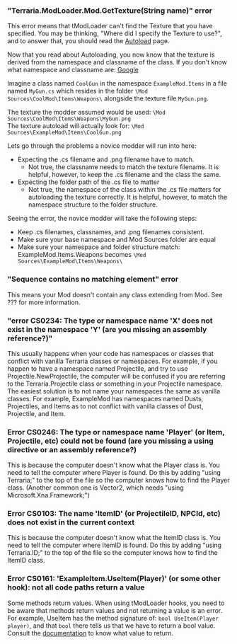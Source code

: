 ### "Terraria.ModLoader.Mod.GetTexture(String name)" error
This error means that tModLoader can't find the Texture that you have specified. You may be thinking, "Where did I specify the Texture to use?", and to answer that, you should read the [Autoload]() page.  

Now that you read about Autoloading, you now know that the texture is derived from the namespace and classname of the class. If you don't know what namespace and classname are: [Google](http://www.google.com)

Imagine a class named `CoolGun` in the namespace `ExampleMod.Items` in a file named `MyGun.cs` which resides in the folder `\Mod Sources\CoolMod\Items\Weapons\` alongside the texture file `MyGun.png`.

The texture the modder assumed would be used: `\Mod Sources\CoolMod\Items\Weapons\MyGun.png`  
The texture autoload will actually look for: `\Mod Sources\ExampleMod\Items\CoolGun.png`  

Lets go through the problems a novice modder will run into here:
- Expecting the .cs filename and .png filename have to match.
  - Not true, the classname needs to match the texture filename. It is helpful, however, to keep the .cs filename and the class the same.
- Expecting the folder path of the .cs file to matter
  - Not true, the namespace of the class within the .cs file matters for autoloading the texture correctly. It is helpful, however, to match the namespace structure to the folder structure.

Seeing the error, the novice modder will take the following steps:
- Keep .cs filenames, classnames, and .png filenames consistent. 
- Make sure your base namespace and Mod Sources folder are equal
- Make sure your namespace and folder structure match: ExampleMod.Items.Weapons becomes `\Mod Sources\ExampleMod\Items\Weapons\`

### "Sequence contains no matching element" error
This means your Mod doesn't contain any class extending from Mod. See ??? for more information.

### "error CS0234: The type or namespace name 'X' does not exist in the namespace 'Y' (are you missing an assembly reference?)"

This usually happens when your code has namespaces or classes that conflict with vanilla Terraria classes or namespaces. For example, if you happen to have a namespace named Projectile, and try to use Projectile.NewProjectile, the computer will be confused if you are referring to the Terraria.Projectile class or something in your Projectile namespace. The easiest solution is to not name your namespaces the same as vanilla classes. For example, ExampleMod has namespaces named Dusts, Projectiles, and Items as to not conflict with vanilla classes of Dust, Projectile, and Item.

### Error CS0246: The type or namespace name 'Player' (or Item, Projectile, etc) could not be found (are you missing a using directive or an assembly reference?)

This is because the computer doesn't know what the Player class is. You need to tell the computer where Player is found. Do this by adding "using Terraria;" to the top of the file so the computer knows how to find the Player class. (Another common one is Vector2, which needs "using Microsoft.Xna.Framework;")

### Error CS0103: The name 'ItemID' (or ProjectileID, NPCId, etc) does not exist in the current context

This is because the computer doesn't know what the ItemID class is. You need to tell the computer where ItemID is found. Do this by adding "using Terraria.ID;" to the top of the file so the computer knows how to find the ItemID class.

### Error CS0161: 'ExampleItem.UseItem(Player)' (or some other hook): not all code paths return a value

Some methods return values. When using tModLoader hooks, you need to be aware that methods return values and not returning a value is an error. For example, UseItem has the method signature of: `bool UseItem(Player player)`, and that `bool` there tells us that we have to return a bool value. Consult the [documentation](http://bluemagic123.github.io/tModLoader/html/index.html) to know what value to return.